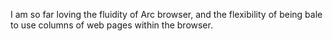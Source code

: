I am so far loving the fluidity of Arc browser, and the flexibility of being bale to use columns of web pages within the browser.
